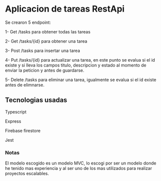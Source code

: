 # Aplicacion de tareas RestApi

Se crearon 5 endpoint:

1- Get /tasks para obtener todas las tareas

2- Get /tasks/{id} para obtener una tarea

3- Post /tasks para insertar una tarea

4- Put /tasks/{id} para actualizar una tarea, en este punto se evalua si el id existe y si lleva los campos titulo, descripcion y estado al momento de enviar la peticion y antes de guardarse.

5- Delete /tasks para eliminar una tarea, igualmente se evalua si el id existe antes de elimnarse.

## Tecnologias usadas
Typescript

Express

Firebase firestore

Jest

### Notas 
El modelo escogido es un modelo MVC, lo escogi por ser un modelo donde he tenido mas experiencia y al ser uno de los mas utilizados para realizar proyectos escalables.